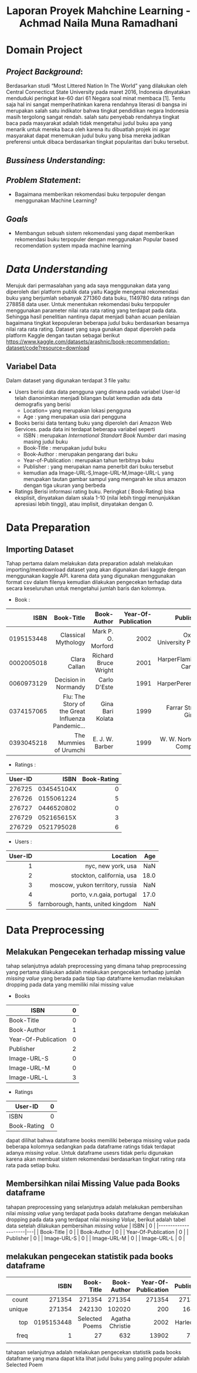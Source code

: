 <h1 align="center">
Laporan Proyek Mahchine Learning - Achmad Naila Muna Ramadhani
</h1>

# Domain Project

## *Project Background*:
Berdasarkan studi “Most Littered Nation In The World” yang dilakukan oleh Central Connecticut State University pada maret 2016, Indonesia dinyatakan menduduki peringkat ke-60 dari 61 Negara soal minat membaca [1]. Tentu saja hal ini sangat memperihatinkan karena rendahnya literasi di bangsa ini merupakan salah satu indikator bahwa tingkat pendidikan negara Indonesia masih tergolong sangat rendah. salah satu penyebab rendahnya tingkat baca pada masyarakat adalah tidak mengetahui judul buku apa yang menarik untuk mereka baca oleh karena itu dibuatlah projek ini agar masyarakat dapat menemukan judul buku yang bisa mereka jadikan preferensi untuk dibaca berdasarkan tingkat popularitas dari buku tersebut.  

## *Bussiness Understanding*:

## *Problem Statement*:
* Bagaimana memberikan rekomendasi buku terpopuler dengan menggunakan Machine Learning?

## *Goals*
 * Membangun sebuah sistem rekomendasi yang dapat memberikan rekomendasi buku terpopuler dengan menggunakan Popular based recomendation system mpada machine learning
 
# *Data Understanding*
Merujuk dari permasalahan yang ada saya menggunakan data yang diperoleh dari platform publik data yaitu Kaggle mengenai rekomendasi buku yang berjumlah sebanyak 271360 data buku, 1149780 data ratings dan 278858 data user. Untuk menentukan rekomendasi buku terpopuler menggunakan parameter nilai rata rata rating yang terdapat pada data. Sehingga hasil penelitian nantinya dapat menjadi bahan acuan penilaian bagaimana tingkat kepopuleran beberapa judul buku berdasarkan besarnya nilai rata rata rating. Dataset yang saya gunakan dapat diperoleh pada platform Kaggle dengan tautan sebagai berikut https://www.kaggle.com/datasets/arashnic/book-recommendation-dataset/code?resource=download

## Variabel Data
Dalam dataset yang digunakan terdapat 3 file yaitu:
* Users
berisi data data pengguna yang dimana pada variabel User-Id telah dianonimkan menjadi bilangan bulat kemudian ada data demografis yang berisi
  * Location= yang merupakan lokasi pengguna
  * Age : yang merupakan usia dari pengguna
* Books
berisi data tentang buku yang diperoleh dari Amazon Web Services. pada data ini terdapat beberapa variabel seperti
  * ISBN : merupakan *International Standart Book Number* dari masing masing judul buku
  * Book-Title : merupakan judul buku
  * Book-Author : merupakan pengarang dari buku
  * Year-of-Publication : merupakan tahun terbitnya buku
  * Publisher : yang merupakan nama penerbit dari buku tersebut
  * kemudian ada Image-URL-S,Image-URL-M,Image-URL-L yang merupakan tautan gambar sampul yang mengarah ke situs amazon dengan tiga ukuran yang berbeda
* Ratings
Berisi informasi rating buku. Peringkat ( Book-Rating) bisa eksplisit, dinyatakan dalam skala 1-10 (nilai lebih tinggi menunjukkan apresiasi lebih tinggi), atau implisit, dinyatakan dengan 0.

# Data Preparation

## Importing Dataset
Tahap pertama dalam melakukan data preparation adalah melakukan importing/mendownload dataset yang akan digunakan dari kaggle dengan  menggunakan kaggle API. karena data yang digunakan menggunakan format csv dalam filenya kemudian dilakukan pengecekan terhadap data secara keseluruhan untuk mengetahui jumlah baris dan kolomnya.
* Book :


|       ISBN |                                        Book-Title |          Book-Author | Year-Of-Publication |                  Publisher |                                       Image-URL-S |                                       Image-URL-M |                                       Image-URL-L |
|-----------:|--------------------------------------------------:|---------------------:|--------------------:|---------------------------:|--------------------------------------------------:|--------------------------------------------------:|--------------------------------------------------:|
| 0195153448 |                               Classical Mythology |   Mark P. O. Morford |                2002 |    Oxford University Press | http://images.amazon.com/images/P/0195153448.0... | http://images.amazon.com/images/P/0195153448.0... | http://images.amazon.com/images/P/0195153448.0... |
| 0002005018 |                                      Clara Callan | Richard Bruce Wright |                2001 |      HarperFlamingo Canada | http://images.amazon.com/images/P/0002005018.0... | http://images.amazon.com/images/P/0002005018.0... | http://images.amazon.com/images/P/0002005018.0... |
| 0060973129 |                              Decision in Normandy |         Carlo D'Este |                1991 |            HarperPerennial | http://images.amazon.com/images/P/0060973129.0... | http://images.amazon.com/images/P/0060973129.0... | http://images.amazon.com/images/P/0060973129.0... |
| 0374157065 | Flu: The Story of the Great Influenza Pandemic... |     Gina Bari Kolata |                1999 |       Farrar Straus Giroux | http://images.amazon.com/images/P/0374157065.0... | http://images.amazon.com/images/P/0374157065.0... | http://images.amazon.com/images/P/0374157065.0... |
| 0393045218 |                            The Mummies of Urumchi |      E. J. W. Barber |                1999 | W. W. Norton &amp; Company | http://images.amazon.com/images/P/0393045218.0... | http://images.amazon.com/images/P/0393045218.0... | http://images.amazon.com/images/P/0393045218.0... |

* Ratings :

| User-ID |       ISBN | Book-Rating |
|--------:|-----------:|------------:|
|  276725 | 034545104X |           0 |
|  276726 | 0155061224 |           5 |
|  276727 | 0446520802 |           0 |
|  276729 | 052165615X |           3 |
|  276729 | 0521795028 |           6 |

* Users :

| User-ID |                           Location |  Age |
|--------:|-----------------------------------:|-----:|
|       1 |                 nyc, new york, usa |  NaN |
|       2 |          stockton, california, usa | 18.0 |
|       3 |    moscow, yukon territory, russia |  NaN |
|       4 |          porto, v.n.gaia, portugal | 17.0 |
|       5 | farnborough, hants, united kingdom |  NaN |

# Data Preprocessing

## Melakukan Pengecekan terhadap missing value

tahap selanjutnya adalah preprocessing yang dimana tahap preprocessing yang pertama dilakukan adalah melakukan pengecekan terhadap jumlah *missing value* yang berada pada tiap tiap dataframe kemudian melakukan dropping pada data yang memiliki nilai missing value
* Books

| ISBN                | 0 |
|---------------------|---|
| Book-Title          | 0 |
| Book-Author         | 1 |
| Year-Of-Publication | 0 |
| Publisher           | 2 |
| Image-URL-S         | 0 |
| Image-URL-M         | 0 |
| Image-URL-L         | 3 |

* Ratings

| User-ID     | 0 |
|-------------|---|
| ISBN        | 0 |
| Book-Rating | 0 |

dapat dilihat bahwa dataframe books memiliki beberapa missing value pada beberapa kolomnya sedangkan pada dataframe ratings tidak terdapat adanya *missing value*. Untuk dataframe usesrs tidak perlu digunakan karena akan membuat sistem rekomendasi berdasarkan tingkat rating rata rata pada setiap buku.

## Membersihkan nilai Missing Value pada Books dataframe

tahapan preprocessing yang selanjutnya adalah melakukan pembersihan nilai *missing value* yang terdapat pada books dataframe dengan melakukan dropping pada data yang terdapat nilai *missing Value*, berikut adalah tabel data setelah dilakukan pembersihan *missing value*
| ISBN                | 0 |
|---------------------|---|
| Book-Title          | 0 |
| Book-Author         | 0 |
| Year-Of-Publication | 0 |
| Publisher           | 0 |
| Image-URL-S         | 0 |
| Image-URL-M         | 0 |
| Image-URL-L         | 0 |

## melakukan pengecekan statistik pada books dataframe

|        |       ISBN |     Book-Title |     Book-Author | Year-Of-Publication | Publisher |                                       Image-URL-S |                                       Image-URL-M |                                       Image-URL-L |
|-------:|-----------:|---------------:|----------------:|--------------------:|----------:|--------------------------------------------------:|--------------------------------------------------:|--------------------------------------------------:|
|  count |     271354 |         271354 |          271354 |              271354 |    271354 |                                            271354 |                                            271354 |                                            271354 |
| unique |     271354 |         242130 |          102020 |                 200 |     16803 |                                            271038 |                                            271038 |                                            271038 |
|   top  | 0195153448 | Selected Poems | Agatha Christie |                2002 | Harlequin | http://images.amazon.com/images/P/014062080X.0... | http://images.amazon.com/images/P/014062080X.0... | http://images.amazon.com/images/P/014062080X.0... |
|  freq  |          1 |             27 |             632 |               13902 |      7535 |                                                 2 |                                                 2 |                                                 2 |
|        |            |                |                 |                     |           |                                                   |                                                   |                                                   |

tahapan selanjutnya adalah melakukan pengecekan statistik pada books dataframe yang mana dapat kita lihat judul buku yang paling populer adalah Selected Poem
